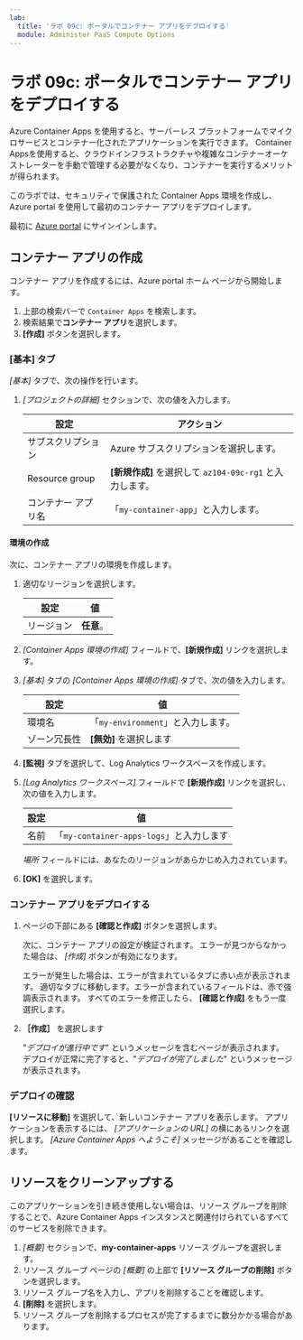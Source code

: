 ```yaml
---
lab:
  title: 'ラボ 09c: ポータルでコンテナー アプリをデプロイする'
  module: Administer PaaS Compute Options
---
```


# ラボ 09c: ポータルでコンテナー アプリをデプロイする

Azure Container Apps を使用すると、サーバーレス プラットフォームでマイクロサービスとコンテナー化されたアプリケーションを実行できます。 Container Appsを使用すると、クラウドインフラストラクチャや複雑なコンテナーオーケストレーターを手動で管理する必要がなくなり、コンテナーを実行するメリットが得られます。

このラボでは、セキュリティで保護された Container Apps 環境を作成し、Azure portal を使用して最初のコンテナー アプリをデプロイします。

最初に [Azure portal](https://portal.azure.com) にサインインします。

## コンテナー アプリの作成

コンテナー アプリを作成するには、Azure portal ホーム ページから開始します。

1. 上部の検索バーで `Container Apps` を検索します。
1. 検索結果で**コンテナー アプリ**を選択します。
1. **[作成]** ボタンを選択します。

### [基本] タブ

*[基本]* タブで、次の操作を行います。

1. *[プロジェクトの詳細]* セクションで、次の値を入力します。

    | 設定 | アクション |
    |---|---|
    | サブスクリプション | Azure サブスクリプションを選択します。 |
    | Resource group | **[新規作成]** を選択して `az104-09c-rg1` と入力します。 |
    | コンテナー アプリ名 |  「`my-container-app`」と入力します。 |

#### 環境の作成

次に、コンテナー アプリの環境を作成します。

1. 適切なリージョンを選択します。

    | 設定 | 値 |
    |--|--|
    | リージョン | **任意**。 |

1. *[Container Apps 環境の作成]* フィールドで、**[新規作成]** リンクを選択します。
1. *[基本]* タブの *[Container Apps 環境の作成]* タブで、次の値を入力します。

    | 設定 | 値 |
    |--|--|
    | 環境名 | 「`my-environment`」と入力します。 |
    | ゾーン冗長性 | **[無効]** を選択します |

1. **[監視]** タブを選択して、Log Analytics ワークスペースを作成します。
1. *[Log Analytics ワークスペース]* フィールドで **[新規作成]** リンクを選択し、次の値を入力します。

    | 設定 | 値 |
    |--|--|
    | 名前 | 「`my-container-apps-logs`」と入力します |
  
    *場所* フィールドには、あなたのリージョンがあらかじめ入力されています。

1. **[OK]** を選択します。


### コンテナー アプリをデプロイする

1. ページの下部にある **[確認と作成]** ボタンを選択します。  

    次に、コンテナー アプリの設定が検証されます。 エラーが見つからなかった場合は、 *[作成]* ボタンが有効になります。  

    エラーが発生した場合は、エラーが含まれているタブに赤い点が表示されます。  適切なタブに移動します。エラーが含まれているフィールドは、赤で強調表示されます。  すべてのエラーを修正したら、 **[確認と作成]** をもう一度選択します。

1. **［作成］** を選択します

    "*デプロイが進行中です*" というメッセージを含むページが表示されます。  デプロイが正常に完了すると、"*デプロイが完了しました*" というメッセージが表示されます。
   
### デプロイの確認

**[リソースに移動]** を選択して、新しいコンテナー アプリを表示します。  アプリケーションを表示するには、 *[アプリケーションの URL]* の横にあるリンクを選択します。 *[Azure Container Apps へようこそ]* メッセージがあることを確認します。

## リソースをクリーンアップする

このアプリケーションを引き続き使用しない場合は、リソース グループを削除することで、Azure Container Apps インスタンスと関連付けられているすべてのサービスを削除できます。

1. *[概要]* セクションで、**my-container-apps** リソース グループを選択します。
1. リソース グループ ページの *[概要]* の上部で **[リソース グループの削除]** ボタンを選択します。
1. リソース グループ名を入力し、アプリを削除することを確認します。 
1. **[削除]** を選択します。
1. リソース グループを削除するプロセスが完了するまでに数分かかる場合があります。
